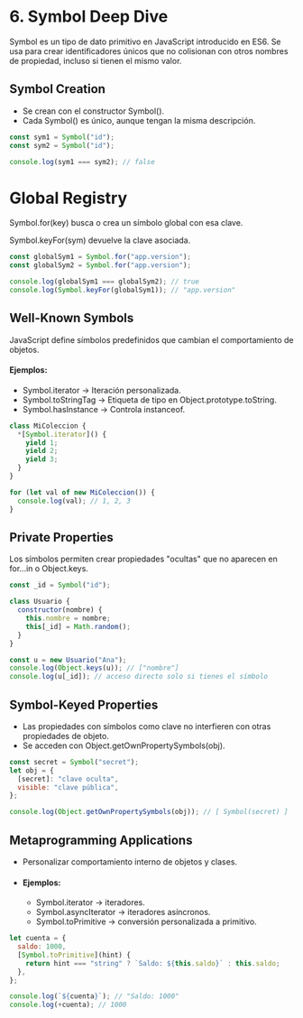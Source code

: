 # 6. Symbol Deep Dive

Symbol es un tipo de dato primitivo en JavaScript introducido en ES6.
Se usa para crear identificadores únicos que no colisionan con otros nombres de propiedad, incluso si tienen el mismo valor.

## Symbol Creation

- Se crean con el constructor Symbol().
- Cada Symbol() es único, aunque tengan la misma descripción.

```javascript
const sym1 = Symbol("id");
const sym2 = Symbol("id");

console.log(sym1 === sym2); // false
```

# Global Registry

Symbol.for(key) busca o crea un símbolo global con esa clave.

Symbol.keyFor(sym) devuelve la clave asociada.

```javascript
const globalSym1 = Symbol.for("app.version");
const globalSym2 = Symbol.for("app.version");

console.log(globalSym1 === globalSym2); // true
console.log(Symbol.keyFor(globalSym1)); // "app.version"
```

## Well-Known Symbols

JavaScript define símbolos predefinidos que cambian el comportamiento de objetos.

#### Ejemplos:

- Symbol.iterator → Iteración personalizada.
- Symbol.toStringTag → Etiqueta de tipo en Object.prototype.toString.
- Symbol.hasInstance → Controla instanceof.

```javascript
class MiColeccion {
  *[Symbol.iterator]() {
    yield 1;
    yield 2;
    yield 3;
  }
}

for (let val of new MiColeccion()) {
  console.log(val); // 1, 2, 3
}
```

## Private Properties

Los símbolos permiten crear propiedades "ocultas" que no aparecen en for...in o Object.keys.

```javascript
const _id = Symbol("id");

class Usuario {
  constructor(nombre) {
    this.nombre = nombre;
    this[_id] = Math.random();
  }
}

const u = new Usuario("Ana");
console.log(Object.keys(u)); // ["nombre"]
console.log(u[_id]); // acceso directo solo si tienes el símbolo
```

## Symbol-Keyed Properties

- Las propiedades con símbolos como clave no interfieren con otras propiedades de objeto.
- Se acceden con Object.getOwnPropertySymbols(obj).

```javascript
const secret = Symbol("secret");
let obj = {
  [secret]: "clave oculta",
  visible: "clave pública",
};

console.log(Object.getOwnPropertySymbols(obj)); // [ Symbol(secret) ]
```

## Metaprogramming Applications

- Personalizar comportamiento interno de objetos y clases.
- #### Ejemplos:
  - Symbol.iterator → iteradores.
  - Symbol.asyncIterator → iteradores asíncronos.
  - Symbol.toPrimitive → conversión personalizada a primitivo.

```javascript
let cuenta = {
  saldo: 1000,
  [Symbol.toPrimitive](hint) {
    return hint === "string" ? `Saldo: ${this.saldo}` : this.saldo;
  },
};

console.log(`${cuenta}`); // "Saldo: 1000"
console.log(+cuenta); // 1000
```
